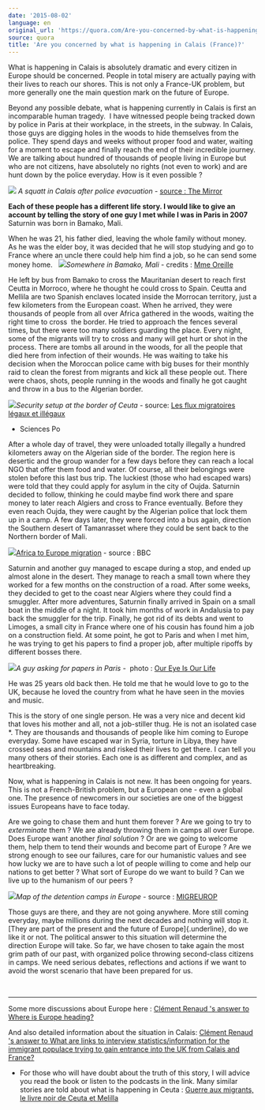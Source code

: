 ```yaml
---
date: '2015-08-02'
language: en
original_url: 'https://quora.com/Are-you-concerned-by-what-is-happening-in-Calais-France/answer/Clément-Renaud'
source: quora
title: 'Are you concerned by what is happening in Calais (France)?'
---
```


What is happening in Calais is absolutely dramatic and every citizen in
Europe should be concerned. People in total misery are actually paying
with their lives to reach our shores. This is not only a France-UK
problem, but more generally one the main question mark on the future of
Europe. 
 
Beyond any possible debate, what is happening currently in Calais is
first an incomparable human tragedy.  I have witnessed people being
tracked down by police in Paris at their workplace, in the streets, in
the subway. In Calais, those guys are digging holes in the woods to hide
themselves from the police. They spend days and weeks without proper
food and water, waiting for a moment to escape and finally reach the end
of their incredible journey. We are talking about hundred of thousands
of people living in Europe but who are not citizens, have absolutely no
rights (not even to work) and are hunt down by the police everyday. How
is it even possible ? 
 
![](/{{site.base_url}}/img/quora/main-qimg-7c05630920d96aeb896f15d187e3daf7.png) *A squatt in Calais
after police evacuation* - [source : The
Mirror](http://www.mirror.co.uk/news/world-news/rubbish-mountains-left-behind-2000-5438859) 
 
 
**Each of these people has a different life story. I would like to give
an account by telling the story of one guy I met while I was in Paris in
2007** 
  
Saturnin was born in Bamako, Mali. 
 
When he was 21, his father died, leaving the whole family without money.
As he was the elder boy, it was decided that he will stop studying and
go to France where an uncle there could help him find a job, so he can
send some money home. 
  
![](/{{site.base_url}}/img/quora/main-qimg-bf76d3b81878a081198cf2df2bbea6ab-c.png)*Somewhere in
Bamako, Mali -* credits : [Mme
Oreille](http://www.madame-oreille.com/blog/index.php/mali-episode-8-retour-a-bamako-fin-des-vacances/) 
 
 
He left by bus from Bamako to cross the Mauritanian desert to reach
first Ceutta in Morroco, where he thought he could cross to Spain.
Ceutta and Mellila are two Spanish enclaves located inside the Morrocan
territory, just a few kilometers from the European coast. When he
arrived, they were thousands of people from all over Africa gathered in
the woods, waiting the right time to cross  the border. He tried to
approach the fences several times, but there were too many soldiers
guarding the place. Every night, some of the migrants will try to cross
and many will get hurt or shot in the process. There are tombs all
around in the woods, for all the people that died here from infection of
their wounds. He was waiting to take his decision when the Moroccan
police came with big buses for their monthly raid to clean the forest
from migrants and kick all these people out. There were chaos, shots,
people running in the woods and finally he got caught and throw in a bus
to the Algerian border. 
 
![](/{{site.base_url}}/img/quora/main-qimg-92873cd304290af7ddab6140e6437943-c.png)*Security setup at
the border of Ceuta -* source: [Les flux migratoires légaux et
illégaux](http://ceriscope.sciences-po.fr/content/part4/les-flux-migratoires-legaux-et-illegaux)
- Sciences Po 
 
After a whole day of travel, they were unloaded totally illegally a
hundred kilometers away on the Algerian side of the border. The region
here is desertic and the group wander for a few days before they can
reach a local NGO that offer them food and water. Of course, all their
belongings were stolen before this last bus trip. The luckiest (those
who had escaped wars) were told that they could apply for asylum in the
city of Oujda. Saturnin decided to follow, thinking he could maybe find
work there and spare money to later reach Algiers and cross to France
eventually. Before they even reach Oujda, they were caught by the
Algerian police that lock them up in a camp. A few days later, they were
forced into a bus again, direction the Southern desert of Tamanrasset
where they could be sent back to the Northern border of Mali. 
 
![](/{{site.base_url}}/img/quora/main-qimg-3969d8e1ce2fa9b86c310a41fdc0f13c.png)[Africa to Europe
migration](http://news.bbc.co.uk/2/hi/europe/6228236.stm) - source :
BBC 
 
Saturnin and another guy managed to escape during a stop, and ended up
almost alone in the desert. They manage to reach a small town where they
worked for a few months on the construction of a road. After some weeks,
they decided to get to the coast near Algiers where they could find a
smuggler. After more adventures, Saturnin finally arrived in Spain on a
small boat in the middle of a night. It took him months of work in
Andalusia to pay back the smuggler for the trip. Finally, he got rid of
its debts and went to Limoges, a small city in France where one of his
cousin has found him a job on a construction field. At some point, he
got to Paris and when I met him, he was trying to get his papers to find
a proper job, after multiple ripoffs by different bosses there. 
 
![](/{{site.base_url}}/img/quora/main-qimg-b6818a88ecf59e7c1522e4600d0ab1e9-c.png)*A guy asking for
papers in Paris -*  photo : [Our Eye Is Our
Life](http://www.oureyeislife.com/?p=568) 
 
He was 25 years old back then. He told me that he would love to go to
the UK, because he loved the country from what he have seen in the
movies and music. 
 
This is the story of one single person. He was a very nice and decent
kid that loves his mother and all, not a job-stiller thug. He is not an
isolated case *. They are thousands and thousands of people like him
coming to Europe everyday. Some have escaped war in Syria, torture in
Libya, they have crossed seas and mountains and risked their lives to
get there. I can tell you many others of their stories. Each one is as
different and complex, and as heartbreaking. 
 
Now, what is happening in Calais is not new. It has been ongoing for
years. This is not a French-British problem, but a European one - even a
global one. The presence of newcomers in our societies are one of the
biggest issues Europeans have to face today. 
 
Are we going to chase them and hunt them forever ? Are we going to try
to *exterminate* them ? We are already throwing them in camps all over
Europe. Does Europe want another *final solution* ? Or are we going to
welcome them, help them to tend their wounds and become part of Europe ?
Are we strong enough to see our failures, care for our humanistic values
and see how lucky we are to have such a lot of people willing to come
and help our nations to get better ? What sort of Europe do we want to
build ? Can we live up to the humanism of our peers ? 
 
![](/{{site.base_url}}/img/quora/main-qimg-3dcaa24c64a8808e2c8357352431f460-c.png)*Map of the
detention camps in Europe* - source :
[MIGREUROP](http://www.migreurop.org/article2224.html?lang=en) 
 
Those guys are there, and they are not going anywhere. More still coming
everyday, maybe millions during the next decades and nothing will stop
it. [They are part of the present and the future of Europe]{.underline},
do we like it or not. The political answer to this situation will
determine the direction Europe will take. So far, we have chosen to take
again the most grim path of our past, with organized police throwing
second-class citizens in camps. We need serious debates, reflections and
actions if we want to avoid the worst scenario that have been prepared
for us. 
 
  

------------------------------------------------------------------------

 
Some more discussions about Europe here : [Clément Renaud 's answer to
Where is Europe
heading?](http://quora.com/Where-is-Europe-heading/answer/Cl%C3%A9ment-Renaud) 
 
And also detailed information about the situation in Calais: [Clément
Renaud 's answer to What are links to interview statistics/information
for the immigrant populace trying to gain entrance into the UK from
Calais and
France?](http://quora.com/What-are-links-to-interview-statistics-information-for-the-immigrant-populace-trying-to-gain-entrance-into-the-UK-from-Calais-and-France/answer/Cl%C3%A9ment-Renaud) 
 
 * For those who will have doubt about the truth of this story, I will
advice you read the book or listen to the podcasts in the link. Many
similar stories are told about what is happening in Ceuta : [Guerre aux
migrants, le livre noir de Ceuta et
Melilla](http://www.franceculture.fr/oeuvre-guerre-aux-migrants-le-livre-noir-de-ceuta-et-melilla-de-collectif.html)
